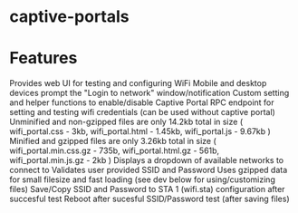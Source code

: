 # captive-portals

# Features
Provides web UI for testing and configuring WiFi
Mobile and desktop devices prompt the "Login to network" window/notification
Custom setting and helper functions to enable/disable Captive Portal
RPC endpoint for setting and testing wifi credentials (can be used without captive portal)
Unminified and non-gzipped files are only 14.2kb total in size ( wifi_portal.css - 3kb, wifi_portal.html - 1.45kb, wifi_portal.js - 9.67kb )
Minified and gzipped files are only 3.26kb total in size ( wifi_portal.min.css.gz - 735b, wifi_portal.html.gz - 561b, wifi_portal.min.js.gz - 2kb )
Displays a dropdown of available networks to connect to
Validates user provided SSID and Password
Uses gzipped data for small filesize and fast loading (see dev below for using/customizing files)
Save/Copy SSID and Password to STA 1 (wifi.sta) configuration after succesful test
Reboot after sucesful SSID/Password test (after saving files)
